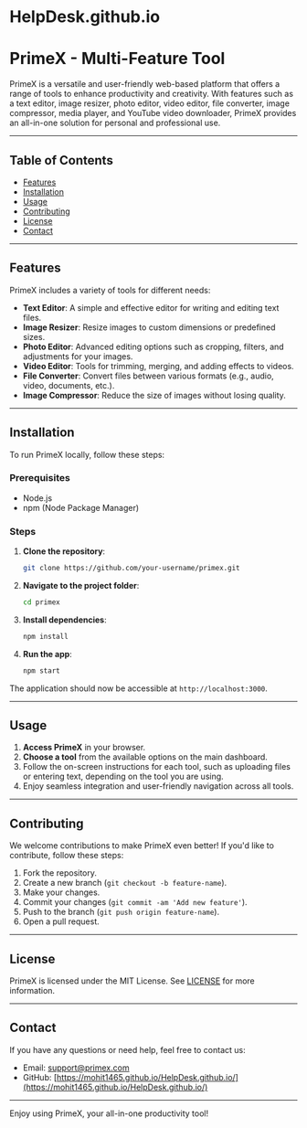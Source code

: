 # HelpDesk.github.io

# PrimeX - Multi-Feature Tool

PrimeX is a versatile and user-friendly web-based platform that offers a range of tools to enhance productivity and creativity. With features such as a text editor, image resizer, photo editor, video editor, file converter, image compressor, media player, and YouTube video downloader, PrimeX provides an all-in-one solution for personal and professional use.

---

## Table of Contents

- [Features](#features)
- [Installation](#installation)
- [Usage](#usage)
- [Contributing](#contributing)
- [License](#license)
- [Contact](#contact)

---

## Features

PrimeX includes a variety of tools for different needs:

- **Text Editor**: A simple and effective editor for writing and editing text files.
- **Image Resizer**: Resize images to custom dimensions or predefined sizes.
- **Photo Editor**: Advanced editing options such as cropping, filters, and adjustments for your images.
- **Video Editor**: Tools for trimming, merging, and adding effects to videos.
- **File Converter**: Convert files between various formats (e.g., audio, video, documents, etc.).
- **Image Compressor**: Reduce the size of images without losing quality.

---

## Installation

To run PrimeX locally, follow these steps:

### Prerequisites
- Node.js
- npm (Node Package Manager)

### Steps

1. **Clone the repository**:
    ```bash
    git clone https://github.com/your-username/primex.git
    ```

2. **Navigate to the project folder**:
    ```bash
    cd primex
    ```

3. **Install dependencies**:
    ```bash
    npm install
    ```

4. **Run the app**:
    ```bash
    npm start
    ```

The application should now be accessible at `http://localhost:3000`.

---

## Usage

1. **Access PrimeX** in your browser.
2. **Choose a tool** from the available options on the main dashboard.
3. Follow the on-screen instructions for each tool, such as uploading files or entering text, depending on the tool you are using.
4. Enjoy seamless integration and user-friendly navigation across all tools.

---

## Contributing

We welcome contributions to make PrimeX even better! If you'd like to contribute, follow these steps:

1. Fork the repository.
2. Create a new branch (`git checkout -b feature-name`).
3. Make your changes.
4. Commit your changes (`git commit -am 'Add new feature'`).
5. Push to the branch (`git push origin feature-name`).
6. Open a pull request.

---

## License

PrimeX is licensed under the MIT License. See [LICENSE](LICENSE) for more information.

---

## Contact

If you have any questions or need help, feel free to contact us:

- Email: support@primex.com
- GitHub: [https://mohit1465.github.io/HelpDesk.github.io/](https://mohit1465.github.io/HelpDesk.github.io/)

---

Enjoy using PrimeX, your all-in-one productivity tool!
